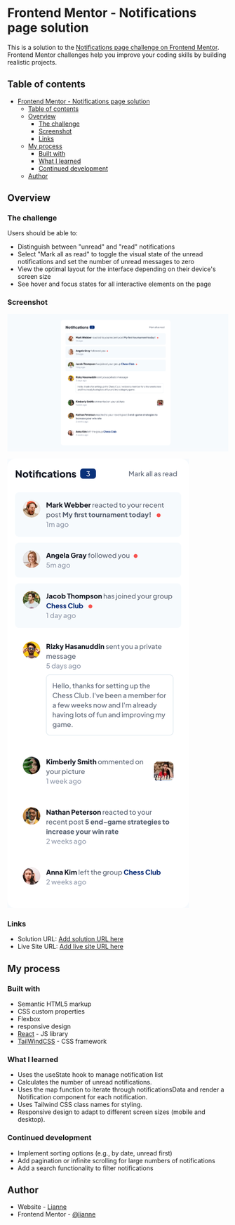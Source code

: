 # Frontend Mentor - Notifications page solution

This is a solution to the [Notifications page challenge on Frontend Mentor](https://www.frontendmentor.io/challenges/notifications-page-DqK5QAmKbC). Frontend Mentor challenges help you improve your coding skills by building realistic projects. 

## Table of contents

- [Frontend Mentor - Notifications page solution](#frontend-mentor---notifications-page-solution)
  - [Table of contents](#table-of-contents)
  - [Overview](#overview)
    - [The challenge](#the-challenge)
    - [Screenshot](#screenshot)
    - [Links](#links)
  - [My process](#my-process)
    - [Built with](#built-with)
    - [What I learned](#what-i-learned)
    - [Continued development](#continued-development)
  - [Author](#author)

## Overview

### The challenge

Users should be able to:

- Distinguish between "unread" and "read" notifications
- Select "Mark all as read" to toggle the visual state of the unread notifications and set the number of unread messages to zero
- View the optimal layout for the interface depending on their device's screen size
- See hover and focus states for all interactive elements on the page

### Screenshot

![](/public/desktop-screenshot.png)

![](/public/mobile-screentshot.png)

### Links

- Solution URL: [Add solution URL here](https://your-solution-url.com)
- Live Site URL: [Add live site URL here](https://your-live-site-url.com)

## My process

### Built with

- Semantic HTML5 markup
- CSS custom properties
- Flexbox
- responsive design
- [React](https://reactjs.org/) - JS library
- [TailWindCSS](https://tailwindcss.com/) - CSS framework

### What I learned

- Uses the useState hook to manage notification list
- Calculates the number of unread notifications.
- Uses the map function to iterate through notificationsData and render a Notification component for each notification.
- Uses Tailwind CSS class names for styling.
- Responsive design to adapt to different screen sizes (mobile and desktop).

### Continued development

- Implement sorting options (e.g., by date, unread first)
- Add pagination or infinite scrolling for large numbers of notifications
- Add a search functionality to filter notifications

## Author

- Website - [Lianne](https://www.your-site.com)
- Frontend Mentor - [@lianne](https://www.frontendmentor.io/profile/erath-rise)